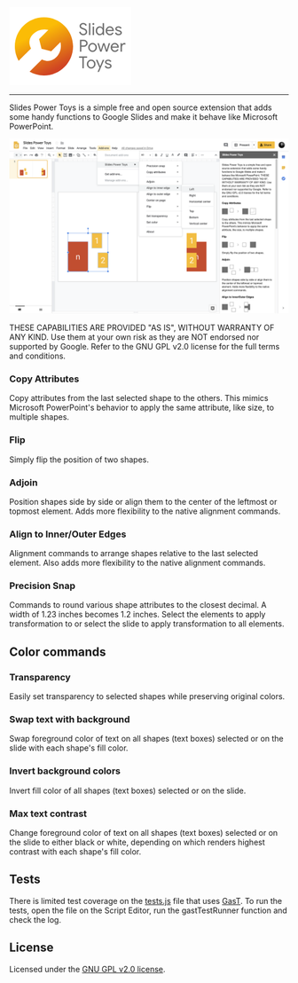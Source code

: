 <img width="220" src="./assets/banner_220.png" alt="Slides Power Toys logo" />
<hr />

Slides Power Toys is a simple free and open source extension that adds some handy functions to Google Slides and make it behave like Microsoft PowerPoint.

<p align="center">
    <img src="./assets/screenshot2_v6.png" alt="Screenshot of Slides Power Toys in action showing the About sidebar open and the menu expanded" />
</p>

THESE CAPABILITIES ARE PROVIDED "AS IS", WITHOUT WARRANTY OF ANY KIND. Use them at your own risk as they are NOT endorsed nor supported by Google. Refer to the GNU GPL v2.0 license for the full terms and conditions.

### Copy Attributes
Copy attributes from the last selected shape to the others. This mimics Microsoft PowerPoint's behavior to apply the same attribute, like size, to multiple shapes.

### Flip
Simply flip the position of two shapes.

### Adjoin
Position shapes side by side or align them to the center of the leftmost or topmost element. Adds more flexibility to the native alignment commands.

### Align to Inner/Outer Edges
Alignment commands to arrange shapes relative to the last selected element. Also adds more flexibility to the native alignment commands.</p>

### Precision Snap
Commands to round various shape attributes to the closest decimal. A width of 1.23 inches becomes 1.2 inches. Select the elements to apply transformation to or select the slide to apply transformation to all elements.

## Color commands
### Transparency
Easily set transparency to selected shapes while preserving original colors.

### Swap text with background
Swap foreground color of text on all shapes (text boxes) selected or on the slide with each shape's fill color.

### Invert background colors
Invert fill color of all shapes (text boxes) selected or on the slide.

### Max text contrast
Change foreground color of text on all shapes (text boxes) selected or on the slide to either black or white, depending on which renders highest contrast with each shape's fill color.

## Tests
There is limited test coverage on the [tests.js](./tests.js) file that uses [GasT](https://github.com/huan/gast). To run the tests, open the file on the Script Editor, run the gastTestRunner function and check the log.

## License
Licensed under the [GNU GPL v2.0 license](./LICENSE).